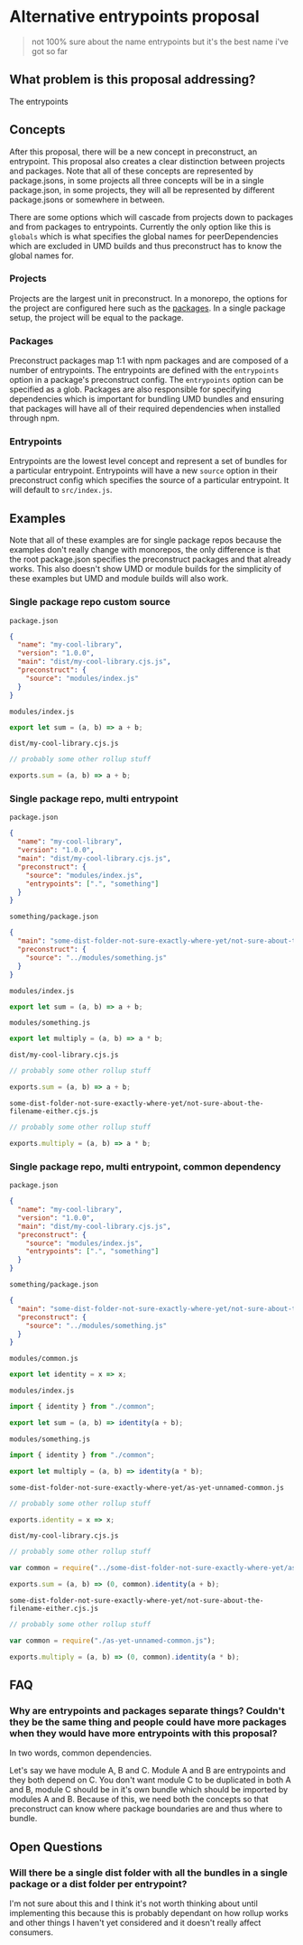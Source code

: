 # Alternative entrypoints proposal

> not 100% sure about the name entrypoints but it's the best name i've got so far

## What problem is this proposal addressing?

The entrypoints

## Concepts

After this proposal, there will be a new concept in preconstruct, an entrypoint. This proposal also creates a clear distinction between projects and packages. Note that all of these concepts are represented by package.jsons, in some projects all three concepts will be in a single package.json, in some projects, they will all be represented by different package.jsons or somewhere in between.

There are some options which will cascade from projects down to packages and from packages to entrypoints. Currently the only option like this is `globals` which is what specifies the global names for peerDependencies which are excluded in UMD builds and thus preconstruct has to know the global names for.

### Projects

Projects are the largest unit in preconstruct. In a monorepo, the options for the project are configured here such as the [packages](#packages). In a single package setup, the project will be equal to the package.

### Packages

Preconstruct packages map 1:1 with npm packages and are composed of a number of entrypoints. The entrypoints are defined with the `entrypoints` option in a package's preconstruct config. The `entrypoints` option can be specified as a glob. Packages are also responsible for specifying dependencies which is important for bundling UMD bundles and ensuring that packages will have all of their required dependencies when installed through npm.

### Entrypoints

Entrypoints are the lowest level concept and represent a set of bundles for a particular entrypoint. Entrypoints will have a new `source` option in their preconstruct config which specifies the source of a particular entrypoint. It will default to `src/index.js`.

## Examples

Note that all of these examples are for single package repos because the examples don't really change with monorepos, the only difference is that the root package.json specifies the preconstruct packages and that already works. This also doesn't show UMD or module builds for the simplicity of these examples but UMD and module builds will also work.

### Single package repo custom source

`package.json`

```json
{
  "name": "my-cool-library",
  "version": "1.0.0",
  "main": "dist/my-cool-library.cjs.js",
  "preconstruct": {
    "source": "modules/index.js"
  }
}
```

`modules/index.js`

```jsx
export let sum = (a, b) => a + b;
```

`dist/my-cool-library.cjs.js`

```jsx
// probably some other rollup stuff

exports.sum = (a, b) => a + b;
```

### Single package repo, multi entrypoint

`package.json`

```json
{
  "name": "my-cool-library",
  "version": "1.0.0",
  "main": "dist/my-cool-library.cjs.js",
  "preconstruct": {
    "source": "modules/index.js",
    "entrypoints": [".", "something"]
  }
}
```

`something/package.json`

```json
{
  "main": "some-dist-folder-not-sure-exactly-where-yet/not-sure-about-the-filename-either.cjs.js",
  "preconstruct": {
    "source": "../modules/something.js"
  }
}
```

`modules/index.js`

```jsx
export let sum = (a, b) => a + b;
```

`modules/something.js`

```jsx
export let multiply = (a, b) => a * b;
```

`dist/my-cool-library.cjs.js`

```jsx
// probably some other rollup stuff

exports.sum = (a, b) => a + b;
```

`some-dist-folder-not-sure-exactly-where-yet/not-sure-about-the-filename-either.cjs.js`

```jsx
// probably some other rollup stuff

exports.multiply = (a, b) => a * b;
```

### Single package repo, multi entrypoint, common dependency

`package.json`

```json
{
  "name": "my-cool-library",
  "version": "1.0.0",
  "main": "dist/my-cool-library.cjs.js",
  "preconstruct": {
    "source": "modules/index.js",
    "entrypoints": [".", "something"]
  }
}
```

`something/package.json`

```json
{
  "main": "some-dist-folder-not-sure-exactly-where-yet/not-sure-about-the-filename-either.cjs.js",
  "preconstruct": {
    "source": "../modules/something.js"
  }
}
```

`modules/common.js`

```jsx
export let identity = x => x;
```

`modules/index.js`

```jsx
import { identity } from "./common";

export let sum = (a, b) => identity(a + b);
```

`modules/something.js`

```jsx
import { identity } from "./common";

export let multiply = (a, b) => identity(a * b);
```

`some-dist-folder-not-sure-exactly-where-yet/as-yet-unnamed-common.js`

```jsx
// probably some other rollup stuff

exports.identity = x => x;
```

`dist/my-cool-library.cjs.js`

```jsx
// probably some other rollup stuff

var common = require("../some-dist-folder-not-sure-exactly-where-yet/as-yet-unnamed-common.js");

exports.sum = (a, b) => (0, common).identity(a + b);
```

`some-dist-folder-not-sure-exactly-where-yet/not-sure-about-the-filename-either.cjs.js`

```jsx
// probably some other rollup stuff

var common = require("./as-yet-unnamed-common.js");

exports.multiply = (a, b) => (0, common).identity(a * b);
```

## FAQ

### Why are entrypoints and packages separate things? Couldn't they be the same thing and people could have more packages when they would have more entrypoints with this proposal?

In two words, common dependencies.

Let's say we have module A, B and C. Module A and B are entrypoints and they both depend on C. You don't want module C to be duplicated in both A and B, module C should be in it's own bundle which should be imported by modules A and B. Because of this, we need both the concepts so that preconstruct can know where package boundaries are and thus where to bundle.

## Open Questions

### Will there be a single dist folder with all the bundles in a single package or a dist folder per entrypoint?

I'm not sure about this and I think it's not worth thinking about until implementing this because this is probably dependant on how rollup works and other things I haven't yet considered and it doesn't really affect consumers.
